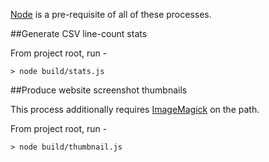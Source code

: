 [Node](http://nodejs.org) is a pre-requisite of all of these processes.

##Generate CSV line-count stats

From project root, run -
```
> node build/stats.js
```

##Produce website screenshot thumbnails

This process additionally requires [ImageMagick](http://www.imagemagick.org/script/binary-releases.php) on the path.

From project root, run -
```
> node build/thumbnail.js
```
